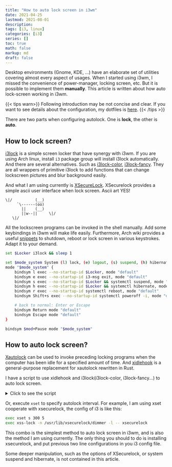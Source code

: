 ```yaml
---
title: "How to auto lock screen in i3wm"
date: 2021-04-25
lastmod: 2021-08-01
description:
tags: [i3, linux]
categories: [i3]
series: []
toc: true
math: false
markup: md
draft: false
---
```


Desktop environments (Gnome, KDE, ...) have an elaborate set of utilities covering almost every aspect of usages. When I started using i3wm, I missed the convenience of power-manager, locking screen, etc. But it is possible to implement them **manually**. This article is written about how auto lock-screen working in i3wm.

<!--more-->

{{< tips warn>}}
Following introduction may be not concise and clear. If you want to see details about the configuration, my dotfiles is [here](https://github.com/qdzhang/.dotfiles/tree/main/.config/i3/autolock).
{{< /tips >}}

There are two parts when configuring autolock. One is **lock**, the other is **auto**.

## How to lock screen?

[i3lock](https://i3wm.org/i3lock/) is a simple screen locker that have synergy with i3wm. If you are using Arch linux, install `i3` package group will install i3lock automatically. And there are several alternatives. Such as [i3lock-color](https://github.com/Raymo111/i3lock-color), [i3lock-fancy](https://github.com/meskarune/i3lock-fancy). They are all wrappers of primitive i3lock to add functions that can change lockscreen pictures and blur background easily.

And what I am using currently is [XSecureLock](https://github.com/google/xsecurelock). XSecurelock provides a simple ascii user interface when lock screen. Ascii art YES!

```
\|/          (__)    
     `\------(oo)
       ||    (__)
       ||w--||     \|/
   \|/
```

All the lockscreen programs can be invoked in the shell manually. Add some keybindings in i3wm will make life easily. Furthermore, Arch wiki provides a useful [snippets](https://wiki.archlinux.org/title/i3#Shutdown,_reboot,_lock_screen) to shutdown, reboot or lock screen in various keystrokes. Adapt it to your demand.

```bash
set $Locker i3lock && sleep 1

set $mode_system System (l) lock, (e) logout, (s) suspend, (h) hibernate, (r) reboot, (Shift+s) shutdown
mode "$mode_system" {
    bindsym l exec --no-startup-id $Locker, mode "default"
    bindsym e exec --no-startup-id i3-msg exit, mode "default"
    bindsym s exec --no-startup-id $Locker && systemctl suspend, mode "default"
    bindsym h exec --no-startup-id $Locker && systemctl hibernate, mode "default"
    bindsym r exec --no-startup-id systemctl reboot, mode "default"
    bindsym Shift+s exec --no-startup-id systemctl poweroff -i, mode "default"  

    # back to normal: Enter or Escape
    bindsym Return mode "default"
    bindsym Escape mode "default"
}

bindsym $mod+Pause mode "$mode_system"
```

## How to **auto** lock screen?

[Xautolock](https://linux.die.net/man/1/xautolock) can be used to invoke preceding locking programs when the computer has been idle for a specified amount of time. And [xidlehook](https://gitlab.com/jd91mzm2/xidlehook) is a general-purpose replacement for xautolock rewritten in Rust. 

I have a script to use xidlehook and i3lock(i3lock-color, i3lock-fancy...) to auto lock screen.

<details><summary>Click to see the script</summary>
<p>


```bash
#!/bin/bash

# Only exported variables can be used within the timer's command.
export PRIMARY_DISPLAY="$(xrandr | awk '/ primary/{print $1}')"

# Run xidlehook
xidlehook \
  `# Don't lock when there's a fullscreen application` \
  --not-when-fullscreen \
  `# Don't lock when there's audio playing` \
  --not-when-audio \
  `# Dim the screen after 300 seconds, undim if user becomes active` \
  --timer 300 \
    'xrandr --output "$PRIMARY_DISPLAY" --brightness .1' \
    'xrandr --output "$PRIMARY_DISPLAY" --brightness 1' \
  `# Undim & lock after 10 more seconds` \
  --timer 10 \
    'xrandr --output "$PRIMARY_DISPLAY" --brightness 1; i3lock' \
	#                                                     │
    #                                                     └───  Replace this command with you lockscreen program or script
    '' \
  `# Finally, suspend an hour after it locks` \
  --timer 1200 \
    'systemctl suspend' \
    ''
```

</p>
</details>

Or, execute `xset` to specify autolock interval. For example, I am using xset cooperate with xsecurelock, the config of i3 is like this:

```bash
exec xset s 300 5
exec xss-lock -n /usr/lib/xsecurelock/dimmer -l -- xsecurelock
```

This combo is the simplest method to auto lock screen in i3wm, and is also the method I am using currently. The only thing you should to do is installing xsecurelock, and put previous two line configurations in you i3 config file. 

Some deeper manipulation, such as the options of XSecurelock, or system suspend and hibernate, is not contained in this article.
